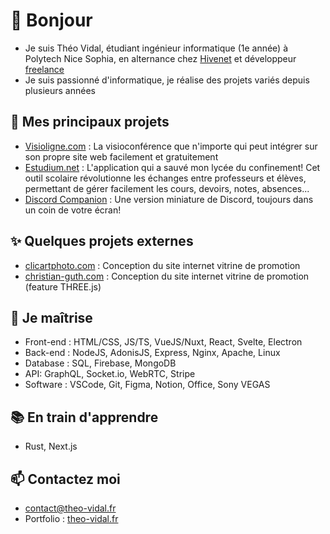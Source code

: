 # 👋 Bonjour
- Je suis Théo Vidal, étudiant ingénieur informatique (1e année) à Polytech Nice Sophia, en alternance chez [Hivenet](https://hivenet.com) et développeur [freelance](https://theo-vidal.fr)
- Je suis passionné d'informatique, je réalise des projets variés depuis plusieurs années

## 🦾 Mes principaux projets

- [Visioligne.com](https://visioligne.com) : La visioconférence que n'importe qui peut intégrer sur son propre site web facilement et gratuitement
- [Estudium.net](https://estudium.com) : L'application qui a sauvé mon lycée du confinement! Cet outil scolaire révolutionne les échanges entre professeurs et élèves, permettant de gérer facilement les cours, devoirs, notes, absences...
- [Discord Companion](https://github.com/Dalvii/discord-companion) : Une version miniature de Discord, toujours dans un coin de votre écran!

## ✨ Quelques projets externes
- [clicartphoto.com](https://clicartphoto.com/) : Conception du site internet vitrine de promotion
- [christian-guth.com](https://christian-guth.web.app/) : Conception du site internet vitrine de promotion (feature THREE.js)

## 🧠 Je maîtrise

- Front-end : HTML/CSS, JS/TS, VueJS/Nuxt, React, Svelte, Electron
- Back-end : NodeJS, AdonisJS, Express, Nginx, Apache, Linux
- Database : SQL, Firebase, MongoDB
- API: GraphQL, Socket.io, WebRTC, Stripe
- Software : VSCode, Git, Figma, Notion, Office, Sony VEGAS

## 📚 En train d'apprendre
- Rust, Next.js

## 📫 Contactez moi
- contact@theo-vidal.fr
- Portfolio : [theo-vidal.fr](https://theo-vidal.fr)
